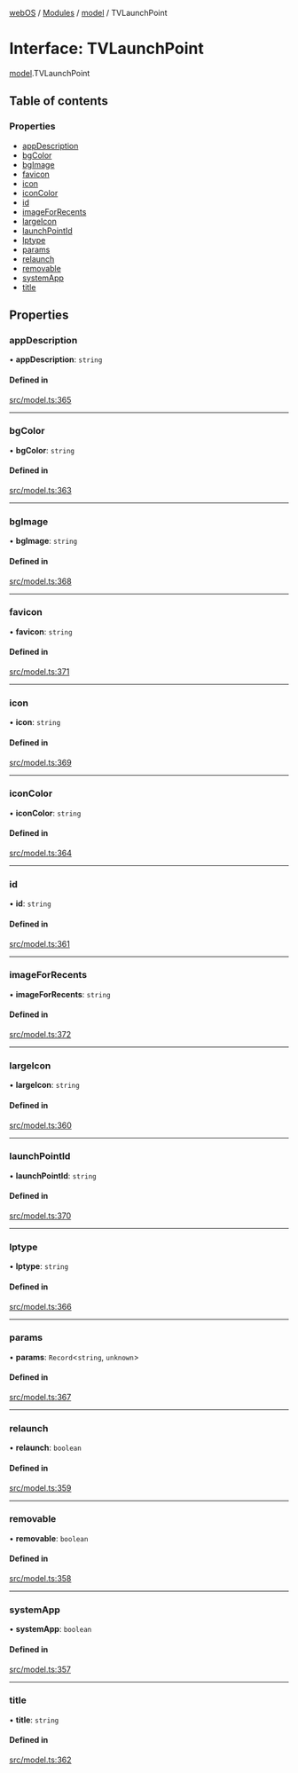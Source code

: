 [webOS](../README.md) / [Modules](../modules.md) / [model](../modules/model.md) / TVLaunchPoint

# Interface: TVLaunchPoint

[model](../modules/model.md).TVLaunchPoint

## Table of contents

### Properties

- [appDescription](model.TVLaunchPoint.md#appdescription)
- [bgColor](model.TVLaunchPoint.md#bgcolor)
- [bgImage](model.TVLaunchPoint.md#bgimage)
- [favicon](model.TVLaunchPoint.md#favicon)
- [icon](model.TVLaunchPoint.md#icon)
- [iconColor](model.TVLaunchPoint.md#iconcolor)
- [id](model.TVLaunchPoint.md#id)
- [imageForRecents](model.TVLaunchPoint.md#imageforrecents)
- [largeIcon](model.TVLaunchPoint.md#largeicon)
- [launchPointId](model.TVLaunchPoint.md#launchpointid)
- [lptype](model.TVLaunchPoint.md#lptype)
- [params](model.TVLaunchPoint.md#params)
- [relaunch](model.TVLaunchPoint.md#relaunch)
- [removable](model.TVLaunchPoint.md#removable)
- [systemApp](model.TVLaunchPoint.md#systemapp)
- [title](model.TVLaunchPoint.md#title)

## Properties

### appDescription

• **appDescription**: `string`

#### Defined in

[src/model.ts:365](https://github.com/Dabolus/webos-tv/blob/405e2bb/src/model.ts#L365)

___

### bgColor

• **bgColor**: `string`

#### Defined in

[src/model.ts:363](https://github.com/Dabolus/webos-tv/blob/405e2bb/src/model.ts#L363)

___

### bgImage

• **bgImage**: `string`

#### Defined in

[src/model.ts:368](https://github.com/Dabolus/webos-tv/blob/405e2bb/src/model.ts#L368)

___

### favicon

• **favicon**: `string`

#### Defined in

[src/model.ts:371](https://github.com/Dabolus/webos-tv/blob/405e2bb/src/model.ts#L371)

___

### icon

• **icon**: `string`

#### Defined in

[src/model.ts:369](https://github.com/Dabolus/webos-tv/blob/405e2bb/src/model.ts#L369)

___

### iconColor

• **iconColor**: `string`

#### Defined in

[src/model.ts:364](https://github.com/Dabolus/webos-tv/blob/405e2bb/src/model.ts#L364)

___

### id

• **id**: `string`

#### Defined in

[src/model.ts:361](https://github.com/Dabolus/webos-tv/blob/405e2bb/src/model.ts#L361)

___

### imageForRecents

• **imageForRecents**: `string`

#### Defined in

[src/model.ts:372](https://github.com/Dabolus/webos-tv/blob/405e2bb/src/model.ts#L372)

___

### largeIcon

• **largeIcon**: `string`

#### Defined in

[src/model.ts:360](https://github.com/Dabolus/webos-tv/blob/405e2bb/src/model.ts#L360)

___

### launchPointId

• **launchPointId**: `string`

#### Defined in

[src/model.ts:370](https://github.com/Dabolus/webos-tv/blob/405e2bb/src/model.ts#L370)

___

### lptype

• **lptype**: `string`

#### Defined in

[src/model.ts:366](https://github.com/Dabolus/webos-tv/blob/405e2bb/src/model.ts#L366)

___

### params

• **params**: `Record`<`string`, `unknown`\>

#### Defined in

[src/model.ts:367](https://github.com/Dabolus/webos-tv/blob/405e2bb/src/model.ts#L367)

___

### relaunch

• **relaunch**: `boolean`

#### Defined in

[src/model.ts:359](https://github.com/Dabolus/webos-tv/blob/405e2bb/src/model.ts#L359)

___

### removable

• **removable**: `boolean`

#### Defined in

[src/model.ts:358](https://github.com/Dabolus/webos-tv/blob/405e2bb/src/model.ts#L358)

___

### systemApp

• **systemApp**: `boolean`

#### Defined in

[src/model.ts:357](https://github.com/Dabolus/webos-tv/blob/405e2bb/src/model.ts#L357)

___

### title

• **title**: `string`

#### Defined in

[src/model.ts:362](https://github.com/Dabolus/webos-tv/blob/405e2bb/src/model.ts#L362)
